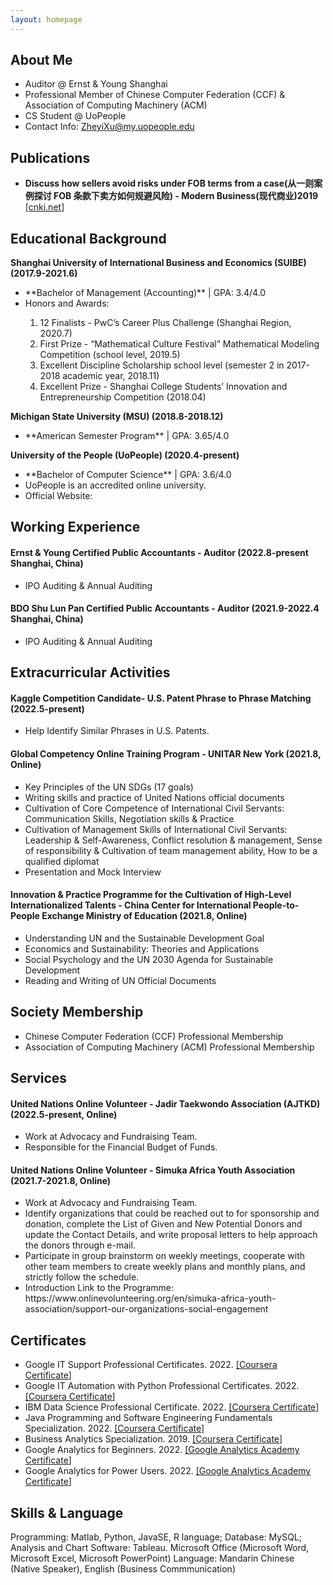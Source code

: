 ```yaml
---
layout: homepage
---
```


## About Me

- Auditor @ Ernst & Young Shanghai
- Professional Member of Chinese Computer Federation (CCF) & Association of Computing Machinery (ACM)
- CS Student @ UoPeople
- Contact Info: ZheyiXu@my.uopeople.edu


<!---暂未更新
## Research Interests

- **Computer Vision:** image recognition, image generation, video captioning
- **Machine Learning:** meta-learning, incremental learning, transfer learning
--->


<!---暂未更新
## News

- **[Feb. 2020]** Our paper about incremental learning is accepted to CVPR 2020.
- **[Feb. 2020]** We will host the ACM Multimedia Asia 2020 conference in Singapore!
- **[Sept. 2019]** Our paper about few-shot learning is accepted to NeurIPS 2019.
- **[Mar. 2019]** Our paper about few-shot learning is accepted to CVPR 2019.
--->


## Publications

- **Discuss how sellers avoid risks under FOB terms from a case(从一则案例探讨 FOB 条款下卖方如何规避风险) - Modern Business(现代商业)2019** <a href="https://kns.cnki.net/kcms/detail/detail.aspx?dbcode=CJFD&dbname=CJFDLAST2019&filename=XDBY201926012&uniplatform=NZKPT&v=onV58q2y0mP8YBB5X0k6qRiz6dBxJ9kBeRmzQoN8s3V4Cc1PqKLWPw9oSL3UfNsK" target="_blank">[cnki.net]</a>

<!---模板格式很好看 保留下来了
- **Mnemonics Training: Multi-Class Incremental Learning without Forgetting**
  <br>
  **Yaoyao Liu**, Yuting Su, An-An Liu, Bernt Schiele, Qianru Sun
  <br>
  IEEE Conference on Computer Vision and Pattern Recognition. **CVPR 2020**.
  <br>
  [[PDF](https://arxiv.org/pdf/2002.10211.pdf)] [[Code](https://github.com/yaoyao-liu/mnemonics)] <strong><i style="color:#e74d3c">Oral Presentation</i></strong>
--->

## Educational Background
**Shanghai University of International Business and Economics (SUIBE) (2017.9-2021.6)**
<ul>
<li>**Bachelor of Management (Accounting)** | GPA: 3.4/4.0</li>
<li>Honors and Awards:</li>
<ol><li>12 Finalists - PwC’s Career Plus Challenge (Shanghai Region, 2020.7)</li>
    <li>First Prize - “Mathematical Culture Festival” Mathematical Modeling Competition (school level, 2019.5)</li>
    <li>Excellent Discipline Scholarship school level (semester 2 in 2017-2018 academic year, 2018.11)</li>
    <li>Excellent Prize - Shanghai College Students’ Innovation and Entrepreneurship Competition (2018.04)</li>
</ol></ul>


**Michigan State University (MSU) (2018.8-2018.12)**
<ul>
<li>**American Semester Program** | GPA: 3.65/4.0</li>
</ul>


**University of the People (UoPeople) (2020.4-present)**
<ul>
<li>**Bachelor of Computer Science** | GPA: 3.6/4.0</li>
<li>UoPeople is an accredited online university.</li>
<li>Official Website: <a href="www.uopeople.edu"></a></li>
</ul>


## Working Experience
<h4>Ernst & Young Certified Public Accountants - Auditor (2022.8-present Shanghai, China)</h4>
<ul>
<li>IPO Auditing & Annual Auditing</li>
</ul>


<h4>BDO Shu Lun Pan Certified Public Accountants - Auditor (2021.9-2022.4 Shanghai, China)</h4>
<ul>
<li>IPO Auditing & Annual Auditing</li>
</ul>


## Extracurricular Activities
<h4>Kaggle Competition Candidate- U.S. Patent Phrase to Phrase Matching (2022.5-present)</h4>
<ul>
<li>Help Identify Similar Phrases in U.S. Patents.</li>
</ul>

<h4>Global Competency Online Training Program - UNITAR New York (2021.8, Online)</h4>
<ul>
<li>Key Principles of the UN SDGs (17 goals)</li>
<li>Writing skills and practice of United Nations official documents</li>
<li>Cultivation of Core Competence of International Civil Servants: Communication Skills, Negotiation skills & Practice</li>
<li>Cultivation of Management Skills of International Civil Servants: Leadership & Self-Awareness, Conflict resolution & management, Sense of responsibility & Cultivation of team management ability, How to be a qualified diplomat</li>
<li>Presentation and Mock Interview</li>
</ul>


<h4>Innovation & Practice Programme for the Cultivation of High-Level Internationalized Talents - China Center for International People-to-People Exchange Ministry of Education (2021.8, Online)</h4>
<ul>
<li>Understanding UN and the Sustainable Development Goal</li>
<li>Economics and Sustainability: Theories and Applications</li>
<li>Social Psychology and the UN 2030 Agenda for Sustainable Development</li>
<li>Reading and Writing of UN Official Documents</li>
</ul>

## Society Membership
<ul>
<li>Chinese Computer Federation (CCF) Professional Membership</li>
<li>Association of Computing Machinery (ACM) Professional Membership</li>
</ul>

## Services

<h4>United Nations Online Volunteer - Jadir Taekwondo Association (AJTKD) (2022.5-present, Online)</h4>
<ul>
<li>Work at Advocacy and Fundraising Team.</li>
<li>Responsible for the Financial Budget of Funds.</li>
</ul>


<h4>United Nations Online Volunteer - Simuka Africa Youth Association (2021.7-2021.8, Online)</h4>
<ul>
<li>Work at Advocacy and Fundraising Team.</li>
<li>Identify organizations that could be reached out to for sponsorship and donation, complete the List of Given and New Potential Donors and update the Contact Details, and write proposal letters to help approach the donors through e-mail.</li>
<li>Participate in group brainstorm on weekly meetings, cooperate with other team members to create weekly plans and monthly plans, and strictly follow the schedule.</li>
<li>Introduction Link to the Programme: https://www.onlinevolunteering.org/en/simuka-africa-youth-association/support-our-organizations-social-engagement</li>
</ul> 

## Certificates

- Google IT Support Professional Certificates. 2022. <a href="https://coursera.org/share/a32f2cf3910affeb610430b2926d7c03" target="_blank">[<u>Coursera Certificate</u>]</a>
- Google IT Automation with Python Professional Certificates. 2022. <a href="https://coursera.org/share/f52a1a2ad573686ae82aa5c22d85b6bb" target="_blank">[<u>Coursera Certificate</u>]</a>
- IBM Data Science Professional Certificate. 2022. <a href="https://coursera.org/share/d2a3c666e42c53821372f67029d70d88" target="_blank">[<u>Coursera Certificate</u>]</a>
- Java Programming and Software Engineering Fundamentals Specialization. 2022. <a href="https://coursera.org/share/c3c25a5eb3745779a028b5204d5cd13c" target="_blank">[<u>Coursera Certificate</u>]</a>
- Business Analytics Specialization. 2019. <a href="https://coursera.org/share/153614bbec63b0d5ad74b6a170abead0" target="_blank">[<u>Coursera Certificate</u>]</a>
- Google Analytics for Beginners. 2022. <a href="https://analytics.google.com/analytics/academy/certificate/h5G1QGTATIWsvOly9ex_KQ" target="_blank">[<u>Google Analytics Academy Certificate</u>]</a>
- Google Analytics for Power Users. 2022. <a href="https://analytics.google.com/analytics/academy/certificate/KCcy03yxTdOVTtVUDxXYQQ" target="_blank">[<u>Google Analytics Academy Certificate</u>]</a>


## Skills & Language
Programming: Matlab, Python, JavaSE, R language; Database: MySQL; Analysis and Chart Software: Tableau.
Microsoft Office (Microsoft Word, Microsoft Excel, Microsoft PowerPoint)
Language: Mandarin Chinese (Native Speaker), English (Business Commmunication)


